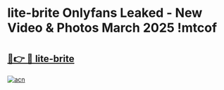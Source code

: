 # lite-brite Onlyfans Leaked - New Video & Photos March 2025 !mtcof

# <h2><a href="https://eh6qbr.iuczelnia.edu.pl?title=lite-brite&ref=mtcof">🔗👉 🔴 lite-brite</a></h2>

[![acn](https://github.com/user-attachments/assets/0f9c940e-d8b0-45ae-aac7-cd30a18b3e1c)](https://eh6qbr.iuczelnia.edu.pl?title=lite-brite&ref=mtcof)

